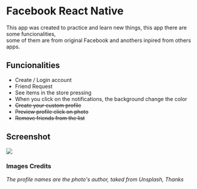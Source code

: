 # Facebook React Native

This app was created to practice and learn new things, this app there are some funcionalities,
<br>some of them are from original Facebook and anothers inpired from others apps. 

## Funcionalities

<ul>
  <li>Create / Login account</li>
  <li>Friend Request</li>
  <li>See items in the store pressing</li>
  <li>When you click on the notifications, the background change the color</li>
  <li><strike>Create your custom profile</strike></li>
  <li><strike>Preview profile click on photo</strike></li>
  <li><strike>Remove friends from the list</strike></li>     
</ul>

## Screenshot

<img src="https://github.com/CauaS1/facebook-reactnative/blob/master/src/img/demo.jpg" />


### Images Credits
<i>The profile names are the photo's author, taked from Unsplash, Thanks </i>
